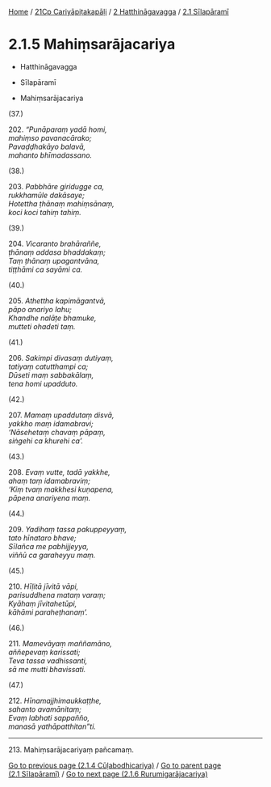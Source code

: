 
[Home](/) / [21Cp Cariyāpiṭakapāḷi](../...md) / [2 Hatthināgavagga](...md) / [2.1 Sīlapāramī](../21Cp/2/2.1.md)

# 2.1.5 Mahiṃsarājacariya

* Hatthināgavagga

* Sīlapāramī

* Mahiṃsarājacariya

(37.)

202\. _“Punāparaṃ yadā homi,_  
_mahiṃso pavanacārako;_  
_Pavaḍḍhakāyo balavā,_  
_mahanto bhīmadassano._  


(38.)

203\. _Pabbhāre giridugge ca,_  
_rukkhamūle dakāsaye;_  
_Hotettha ṭhānaṃ mahiṃsānaṃ,_  
_koci koci tahiṃ tahiṃ._  


(39.)

204\. _Vicaranto brahāraññe,_  
_ṭhānaṃ addasa bhaddakaṃ;_  
_Taṃ ṭhānaṃ upagantvāna,_  
_tiṭṭhāmi ca sayāmi ca._  


(40.)

205\. _Athettha kapimāgantvā,_  
_pāpo anariyo lahu;_  
_Khandhe nalāṭe bhamuke,_  
_mutteti ohadeti taṃ._  


(41.)

206\. _Sakimpi divasaṃ dutiyaṃ,_  
_tatiyaṃ catutthampi ca;_  
_Dūseti maṃ sabbakālaṃ,_  
_tena homi upadduto._  


(42.)

207\. _Mamaṃ upaddutaṃ disvā,_  
_yakkho maṃ idamabravi;_  
_‘Nāsehetaṃ chavaṃ pāpaṃ,_  
_siṅgehi ca khurehi ca’._  


(43.)

208\. _Evaṃ vutte, tadā yakkhe,_  
_ahaṃ taṃ idamabraviṃ;_  
_‘Kiṃ tvaṃ makkhesi kuṇapena,_  
_pāpena anariyena maṃ._  


(44.)

209\. _Yadihaṃ tassa pakuppeyyaṃ,_  
_tato hīnataro bhave;_  
_Sīlañca me pabhijjeyya,_  
_viññū ca garaheyyu maṃ._  


(45.)

210\. _Hīḷitā jīvitā vāpi,_  
_parisuddhena mataṃ varaṃ;_  
_Kyāhaṃ jīvitahetūpi,_  
_kāhāmi paraheṭhanaṃ’._  


(46.)

211\. _Mamevāyaṃ maññamāno,_  
_aññepevaṃ karissati;_  
_Teva tassa vadhissanti,_  
_sā me mutti bhavissati._  


(47.)

212\. _Hīnamajjhimaukkaṭṭhe,_  
_sahanto avamānitaṃ;_  
_Evaṃ labhati sappañño,_  
_manasā yathāpatthitan”ti._  


---

213\. Mahiṃsarājacariyaṃ pañcamaṃ.



[Go to previous page (2.1.4 Cūḷabodhicariya)](2.1.4.md) / [Go to parent page (2.1 Sīlapāramī)](../21Cp/2/2.1.md) / [Go to next page (2.1.6 Rurumigarājacariya)](2.1.6.md)


